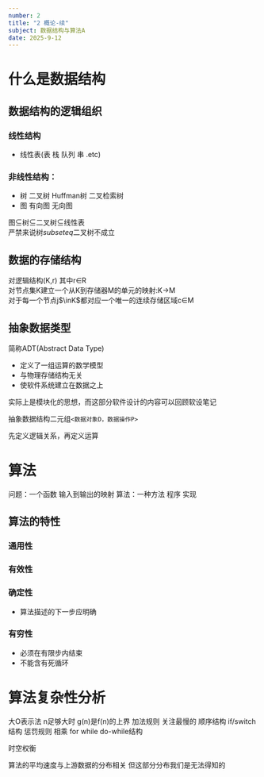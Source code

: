 ```yaml
---
number: 2
title: "2 概论-续"
subject: 数据结构与算法A
date: 2025-9-12
---
```

# 什么是数据结构
## 数据结构的逻辑组织
### 线性结构
- 线性表(表 栈 队列 串 .etc)
### 非线性结构：
- 树 二叉树 Huffman树 二叉检索树
- 图 有向图 无向图

图$\subseteq$树$\subseteq$二叉树$\subseteq$线性表  
严禁来说树$subseteq$二叉树不成立  
## 数据的存储结构
对逻辑结构(K,r) 其中r$\in$R  
对节点集K建立一个从K到存储器M的单元的映射:K->M   
对于每一个节点j$\inK$都对应一个唯一的连续存储区域c$\in$M  
## 抽象数据类型
简称ADT(Abstract Data Type)  
- 定义了一组运算的数学模型
- 与物理存储结构无关
- 使软件系统建立在数据之上

实际上是模块化的思想，而这部分软件设计的内容可以回顾软设笔记   

抽象数据结构二元组`<数据对象D，数据操作P>`  

先定义逻辑关系，再定义运算  

# 算法
问题：一个函数  输入到输出的映射
算法：一种方法
程序 实现
## 算法的特性
### 通用性
### 有效性
### 确定性
- 算法描述的下一步应明确
### 有穷性
- 必须在有限步内结束
- 不能含有死循环

# 算法复杂性分析
大O表示法
n足够大时 g(n)是f(n)的上界
加法规则 关注最慢的  顺序结构 if/switch结构
惩罚规则  相乘  for while do-while结构

时空权衡

算法的平均速度与上游数据的分布相关  但这部分分布我们是无法得知的

